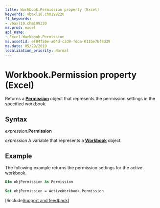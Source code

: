 ```yaml
---
title: Workbook.Permission property (Excel)
keywords: vbaxl10.chm199220
f1_keywords:
- vbaxl10.chm199220
ms.prod: excel
api_name:
- Excel.Workbook.Permission
ms.assetid: ef04f56e-a04d-c3d9-fdda-611be7bf9d39
ms.date: 05/29/2019
localization_priority: Normal
---
```



# Workbook.Permission property (Excel)

Returns a **[Permission](office.permission.md)** object that represents the permission settings in the specified workbook.


## Syntax

_expression_.**Permission**

_expression_ A variable that represents a **[Workbook](Excel.Workbook.md)** object.


## Example

The following example returns the permission settings for the active workbook.

```vb
Dim objPermission As Permission 
 
Set objPermission = ActiveWorkbook.Permission
```



[!include[Support and feedback](~/includes/feedback-boilerplate.md)]